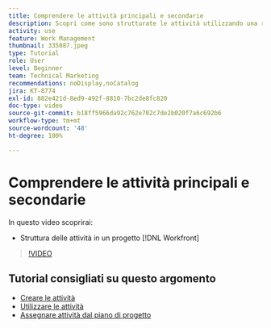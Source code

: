 ```yaml
---
title: Comprendere le attività principali e secondarie
description: Scopri come sono strutturate le attività utilizzando una relazione principale e secondaria in un progetto Workfront.
activity: use
feature: Work Management
thumbnail: 335087.jpeg
type: Tutorial
role: User
level: Beginner
team: Technical Marketing
recommendations: noDisplay,noCatalog
jira: KT-8774
exl-id: 882e421d-8ed9-492f-8810-7bc2de8fc820
doc-type: video
source-git-commit: b18ff5966da92c762e702c7de2b020f7a6c692b6
workflow-type: tm+mt
source-wordcount: '48'
ht-degree: 100%

---
```


# Comprendere le attività principali e secondarie

In questo video scoprirai:

* Struttura delle attività in un progetto [!DNL Workfront]

>[!VIDEO](https://video.tv.adobe.com/v/335087/?quality=12&learn=on)

## Tutorial consigliati su questo argomento

* [Creare le attività](/help/manage-work/tasks/how-to-create-tasks.md)
* [Utilizzare le attività](/help/manage-work/tasks/work-with-tasks.md)
* [Assegnare attività dal piano di progetto](/help/manage-work/tasks/assign-tasks-from-the-project-plan.md)

